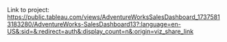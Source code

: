 Link to project: https://public.tableau.com/views/AdventureWorksSalesDashboard_17375813183280/AdventureWorks-SalesDashboard13?:language=en-US&:sid=&:redirect=auth&:display_count=n&:origin=viz_share_link
